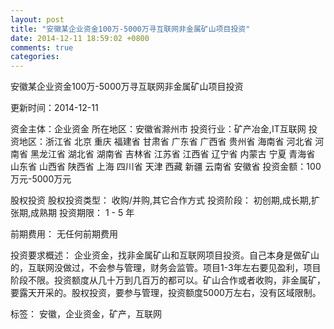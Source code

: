 ```yaml
---
layout: post
title: "安徽某企业资金100万-5000万寻互联网非金属矿山项目投资"
date: 2014-12-11 18:59:02 +0800
comments: true
categories: 
---
```

安徽某企业资金100万-5000万寻互联网非金属矿山项目投资



更新时间：2014-12-11

资金主体：企业资金
所在地区：安徽省滁州市
投资行业：矿产冶金,IT互联网
投资地区：浙江省 北京 重庆 福建省 甘肃省 广东省 广西省 贵州省 海南省 河北省 河南省 黑龙江省 湖北省 湖南省 吉林省 江苏省 江西省 辽宁省 内蒙古 宁夏 青海省 山东省 山西省 陕西省 上海 四川省 天津 西藏 新疆 云南省 安徽省
投资金额：100万元-5000万元

股权投资
股权投资类型：
                            收购/并购,其它合作方式 
                                                                                投资阶段：
                            初创期,成长期,扩张期,成熟期 
                                                                                                                                        投资期限：
                            1 - 5 年

前期费用：
无任何前期费用

投资要求概述：
企业资金，找非金属矿山和互联网项目投资。自己本身是做矿山的，互联网没做过，不会参与管理，财务会监管。项目1-3年左右要见盈利，项目阶段不限。投资额度从几十万到几百万的都可以。矿山合作或者收购，非金属矿，要露天开采的。股权投资，要参与管理，投资额度5000万左右，没有区域限制。

标签：
安徽，企业资金，矿产，互联网

